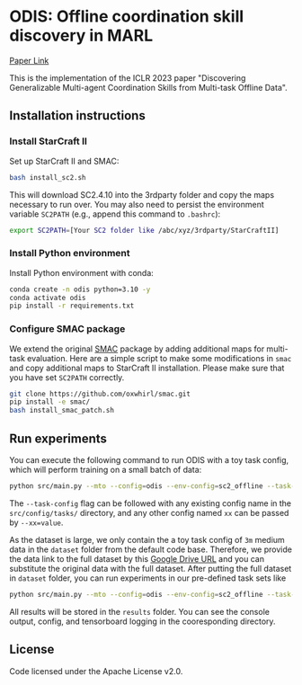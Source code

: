 # ODIS: Offline coordination skill discovery in MARL

[Paper Link](https://openreview.net/forum?id=53FyUAdP7d&referrer=%5BAuthor%20Console%5D(%2Fgroup%3Fid%3DICLR.cc%2F2023%2FConference%2FAuthors%23your-submissions))

This is the implementation of the ICLR 2023 paper "Discovering Generalizable Multi-agent Coordination Skills from Multi-task Offline Data". 

## Installation instructions

### Install StarCraft II

Set up StarCraft II and SMAC:

```bash
bash install_sc2.sh
```

This will download SC2.4.10 into the 3rdparty folder and copy the maps necessary to run over. You may also need to persist the environment variable `SC2PATH` (e.g., append this command to `.bashrc`):

```bash
export SC2PATH=[Your SC2 folder like /abc/xyz/3rdparty/StarCraftII]
```

### Install Python environment

Install Python environment with conda:

```bash
conda create -n odis python=3.10 -y
conda activate odis
pip install -r requirements.txt
```

### Configure SMAC package

We extend the original [SMAC](https://github.com/oxwhirl/smac) package by adding additional maps for multi-task evaluation. Here are a simple script to make some modifications in `smac` and copy additional maps to StarCraft II installation. Please make sure that you have set `SC2PATH` correctly.

```bash
git clone https://github.com/oxwhirl/smac.git
pip install -e smac/
bash install_smac_patch.sh
```

## Run experiments

You can execute the following command to run ODIS with a toy task config, which will perform training on a small batch of data:

```bash
python src/main.py --mto --config=odis --env-config=sc2_offline --task-config=toy --seed=1
```

The `--task-config` flag can be followed with any existing config name in the `src/config/tasks/` directory, and any other config named `xx` can be passed by `--xx=value`. 

As the dataset is large, we only contain the a toy task config of `3m` medium data in the `dataset` folder from the default code base. Therefore, we provide the data link to the full dataset by this [Google Drive URL](https://drive.google.com/file/d/1BZSNaAzEN7nAGthsDCpIxXOo1oVoLdqP/view?usp=share_link) and you can substitute the original data with the full dataset. After putting the full dataset in `dataset` folder, you can run experiments in our pre-defined task sets like 

```bash
python src/main.py --mto --config=odis --env-config=sc2_offline --task-config=marine-hard-expert --seed=1
```

All results will be stored in the `results` folder. You can see the console output, config, and tensorboard logging in the cooresponding directory.

## License

Code licensed under the Apache License v2.0.

